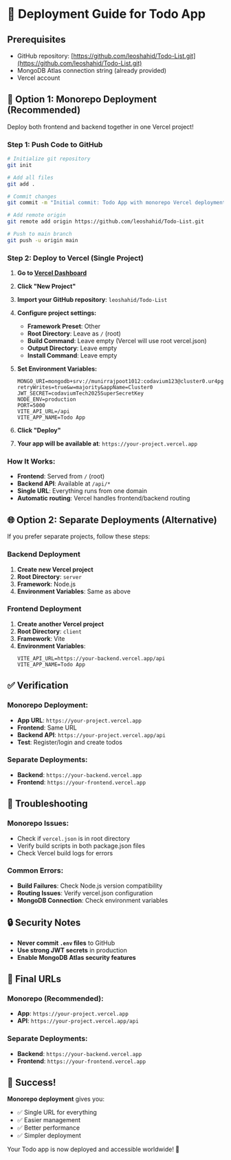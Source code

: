# 🚀 Deployment Guide for Todo App

## Prerequisites

- GitHub repository: [https://github.com/leoshahid/Todo-List.git](https://github.com/leoshahid/Todo-List.git)
- MongoDB Atlas connection string (already provided)
- Vercel account

## 🎯 Option 1: Monorepo Deployment (Recommended)

Deploy both frontend and backend together in one Vercel project!

### Step 1: Push Code to GitHub

```bash
# Initialize git repository
git init

# Add all files
git add .

# Commit changes
git commit -m "Initial commit: Todo App with monorepo Vercel deployment"

# Add remote origin
git remote add origin https://github.com/leoshahid/Todo-List.git

# Push to main branch
git push -u origin main
```

### Step 2: Deploy to Vercel (Single Project)

1. **Go to [Vercel Dashboard](https://vercel.com/dashboard)**
2. **Click "New Project"**
3. **Import your GitHub repository**: `leoshahid/Todo-List`
4. **Configure project settings:**

   - **Framework Preset**: Other
   - **Root Directory**: Leave as `/` (root)
   - **Build Command**: Leave empty (Vercel will use root vercel.json)
   - **Output Directory**: Leave empty
   - **Install Command**: Leave empty

5. **Set Environment Variables:**

   ```
   MONGO_URI=mongodb+srv://munirrajpoot1012:codavium123@cluster0.ur4pgrf.mongodb.net/codaviumTech?retryWrites=true&w=majority&appName=Cluster0
   JWT_SECRET=codaviumTech2025SuperSecretKey
   NODE_ENV=production
   PORT=5000
   VITE_API_URL=/api
   VITE_APP_NAME=Todo App
   ```

6. **Click "Deploy"**

7. **Your app will be available at**: `https://your-project.vercel.app`

### How It Works:

- **Frontend**: Served from `/` (root)
- **Backend API**: Available at `/api/*`
- **Single URL**: Everything runs from one domain
- **Automatic routing**: Vercel handles frontend/backend routing

## 🌐 Option 2: Separate Deployments (Alternative)

If you prefer separate projects, follow these steps:

### Backend Deployment

1. **Create new Vercel project**
2. **Root Directory**: `server`
3. **Framework**: Node.js
4. **Environment Variables**: Same as above

### Frontend Deployment

1. **Create another Vercel project**
2. **Root Directory**: `client`
3. **Framework**: Vite
4. **Environment Variables**:
   ```
   VITE_API_URL=https://your-backend.vercel.app/api
   VITE_APP_NAME=Todo App
   ```

## ✅ Verification

### Monorepo Deployment:

- **App URL**: `https://your-project.vercel.app`
- **Frontend**: Same URL
- **Backend API**: `https://your-project.vercel.app/api`
- **Test**: Register/login and create todos

### Separate Deployments:

- **Backend**: `https://your-backend.vercel.app`
- **Frontend**: `https://your-frontend.vercel.app`

## 🐛 Troubleshooting

### Monorepo Issues:

- Check if `vercel.json` is in root directory
- Verify build scripts in both package.json files
- Check Vercel build logs for errors

### Common Errors:

- **Build Failures**: Check Node.js version compatibility
- **Routing Issues**: Verify vercel.json configuration
- **MongoDB Connection**: Check environment variables

## 🔒 Security Notes

- **Never commit `.env` files** to GitHub
- **Use strong JWT secrets** in production
- **Enable MongoDB Atlas security features**

## 📱 Final URLs

### Monorepo (Recommended):

- **App**: `https://your-project.vercel.app`
- **API**: `https://your-project.vercel.app/api`

### Separate Deployments:

- **Backend**: `https://your-backend.vercel.app`
- **Frontend**: `https://your-frontend.vercel.app`

## 🎉 Success!

**Monorepo deployment** gives you:

- ✅ Single URL for everything
- ✅ Easier management
- ✅ Better performance
- ✅ Simpler deployment

Your Todo app is now deployed and accessible worldwide! 🚀
